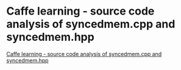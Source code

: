 # Caffe learning - source code analysis of syncedmem.cpp and syncedmem.hpp
[Caffe learning - source code analysis of syncedmem.cpp and syncedmem.hpp](https://aiwithcloud.com/2022/09/19/caffe_learning___source_code_analysis_of_syncedmem-cpp_and_syncedmem-hpp/)